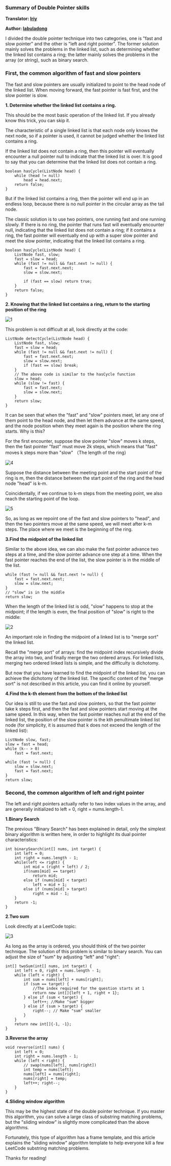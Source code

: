 ### Summary of Double Pointer skills

**Translator: [lriy](https://github.com/lriy)**

**Author: [labuladong](https://github.com/labuladong)**

I divided the double pointer technique into two categories, one is "fast and slow pointer" and the other is "left and right pointer". The former solution mainly solves the problems in the linked list, such as determining whether the linked list contains a ring; the latter mainly solves the problems in the array (or string), such as binary search.

### First, the common algorithm of fast and slow pointers
The fast and slow pointers are usually initialized to point to the head node of the linked list. When moving forward, the fast pointer is fast first, and the slow pointer is slow.

**1. Determine whether the linked list contains a ring.**

This should be the most basic operation of the linked list. If you already know this trick, you can skip it.

The characteristic of a single linked list is that each node only knows the next node, so if a pointer is used, it cannot be judged whether the linked list contains a ring.

If the linked list does not contain a ring, then this pointer will eventually encounter a null pointer null to indicate that the linked list is over. It is good to say that you can determine that the linked list does not contain a ring.

```
boolean hasCycle(ListNode head) {
    while (head != null)
        head = head.next;
    return false;
}
```
But if the linked list contains a ring, then the pointer will end up in an endless loop, because there is no null pointer in the circular array as the tail node.

The classic solution is to use two pointers, one running fast and one running slowly. If there is no ring, the pointer that runs fast will eventually encounter null, indicating that the linked list does not contain a ring; if it contains a ring, the fast pointer will eventually end up with a super slow pointer and meet the slow pointer, indicating that the linked list contains a ring.

```
boolean hasCycle(ListNode head) {
    ListNode fast, slow;
    fast = slow = head;
    while (fast != null && fast.next != null) {
        fast = fast.next.next;
        slow = slow.next;
        
        if (fast == slow) return true;
    }
    return false;
}
```
**2. Knowing that the linked list contains a ring, return to the starting position of the ring**

![1](../pictures/double_pointer/11.png)

This problem is not difficult at all, look directly at the code:

```
ListNode detectCycle(ListNode head) {
    ListNode fast, slow;
    fast = slow = head;
    while (fast != null && fast.next != null) {
        fast = fast.next.next;
        slow = slow.next;
        if (fast == slow) break;
    }
    // The above code is similar to the hasCycle function
    slow = head;
    while (slow != fast) {
        fast = fast.next;
        slow = slow.next;
    }
    return slow;
}
```
It can be seen that when the "fast" and "slow" pointers meet, let any one of them point to the head node, and then let them advance at the same speed, and the node position when they meet again is the position where the ring starts. Why is this?

For the first encounter, suppose the slow pointer "slow" moves k steps, then the fast pointer "fast" must move 2k steps, which means that "fast" moves k steps more than "slow" （The length of the ring）

![4](../pictures/double_pointer/cyc1.png)

Suppose the distance between the meeting point and the start point of the ring is m, then the distance between the start point of the ring and the head node "head" is k-m.

Coincidentally, if we continue to k-m steps from the meeting point, we also reach the starting point of the loop.

![5](../pictures/double_pointer/cyc2.png)

So, as long as we repoint one of the fast and slow pointers to "head", and then the two pointers move at the same speed, we will meet after k-m steps. The place where we meet is the beginning of the ring.

**3.Find the midpoint of the linked list**

Similar to the above idea, we can also make the fast pointer advance two steps at a time, and the slow pointer advance one step at a time. When the fast pointer reaches the end of the list, the slow pointer is in the middle of the list.

```
while (fast != null && fast.next != null) {
    fast = fast.next.next;
    slow = slow.next;
}
// "slow" is in the middle
return slow;
```
When the length of the linked list is odd, "slow" happens to stop at the midpoint; if the length is even, the final position of "slow" is right to the middle:

![2](../pictures/double_pointer/22.png)

An important role in finding the midpoint of a linked list is to "merge sort" the linked list.

Recall the "merge sort" of arrays: find the midpoint index recursively divide the array into two, and finally merge the two ordered arrays. For linked lists, merging two ordered linked lists is simple, and the difficulty is dichotomy.

But now that you have learned to find the midpoint of the linked list, you can achieve the dichotomy of the linked list. The specific content of the "merge sort" is not described in this article, you can find it online by yourself.

**4.Find the k-th element from the bottom of the linked list**

Our idea is still to use the fast and slow pointers, so that the fast pointer take k steps first, and then the fast and slow pointers start moving at the same speed. In this way, when the fast pointer reaches null at the end of the linked list, the position of the slow pointer is the kth penultimate linked list node (for simplicity, it is assumed that k does not exceed the length of the linked list):

```
ListNode slow, fast;
slow = fast = head;
while (k-- > 0) 
    fast = fast.next;

while (fast != null) {
    slow = slow.next;
    fast = fast.next;
}
return slow;
```

### Second, the common algorithm of left and right pointer
The left and right pointers actually refer to two index values in the array, and are generally initialized to left = 0, right = nums.length-1.

**1.Binary Search**

The previous "Binary Search" has been explained in detail, only the simplest binary algorithm is written here, in order to highlight its dual pointer characteristics:

```
int binarySearch(int[] nums, int target) {
    int left = 0; 
    int right = nums.length - 1;
    while(left <= right) {
        int mid = (right + left) / 2;
        if(nums[mid] == target)
            return mid; 
        else if (nums[mid] < target)
            left = mid + 1; 
        else if (nums[mid] > target)
            right = mid - 1;
    }
    return -1;
}
```
**2.Two sum**

Look directly at a LeetCode topic:

![3](../pictures/double_pointer/33.png)


As long as the array is ordered, you should think of the two pointer technique. The solution of this problem is similar to binary search. You can adjust the size of "sum" by adjusting "left" and "right":

```
int[] twoSum(int[] nums, int target) {
    int left = 0, right = nums.length - 1;
    while (left < right) {
        int sum = nums[left] + nums[right];
        if (sum == target) {
            //The index required for the question starts at 1
            return new int[]{left + 1, right + 1};
        } else if (sum < target) {
            left++; //Make "sum" bigger
        } else if (sum > target) {
            right--; // Make "sum" smaller
        }
    }
    return new int[]{-1, -1};
}
```
**3.Reverse the array**

```
void reverse(int[] nums) {
    int left = 0;
    int right = nums.length - 1;
    while (left < right) {
        // swap(nums[left], nums[right])
        int temp = nums[left];
        nums[left] = nums[right];
        nums[right] = temp;
        left++; right--;
    }
}
```
**4.Sliding window algorithm**

This may be the highest state of the double pointer technique. If you master this algorithm, you can solve a large class of substring matching problems, but the "sliding window" is slightly more complicated than the above algorithms.

Fortunately, this type of algorithm has a frame template, and this article explains the "sliding window" algorithm template to help everyone kill a few LeetCode substring matching problems.

Thanks for reading!
